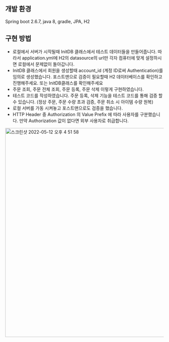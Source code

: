 ## 개발 환경

Spring boot 2.6.7, java 8, gradle, JPA, H2


## 구현 방법

* 로컬에서 서버가 시작될때 InitDB 클래스에서 테스트 데이터들을 만들어줍니다. 따라서 application.yml에 H2의 datasource의 url만 각자 컴퓨터에 맞게 설정하시면 로컬에서 문제없이 돌아갑니다.
* InitDB 클래스에서 회원을 생성할때 account_id (계정 ID로써 Authentication)를 임의로 생성했습니다. 포스트맨으로 검증이 필요할때 H2 데이터베이스를 확인하고 진행해주세요. 또는 InitDB클래스를   확인해주세요
* 주문 조회, 주문 전체 조회, 주문 등록, 주문 삭제 이렇게 구현하였습니다.
* 테스트 코드를 작성하였습니다. 주문 등록, 삭제 기능을 테스트 코드를 통해 검증 할 수 있습니다. (정상 주문, 주문 수량 초과 검증, 주문 취소 시 아이템 수량 원복)
* 로컬 서버를 가동 시켜놓고 포스트맨으로도 검증을 했습니다.
* HTTP Header 중 Authorization 의 Value Prefix 에 따라 사용자를 구분했습니다. 만약 Authorization 값이 없다면 외부 사용자로 취급합니다.  
  
  
<img width="666" alt="스크린샷 2022-05-12 오후 4 51 58" src="https://user-images.githubusercontent.com/56243159/168019970-43038626-a1f7-4e95-9cea-0cfc85d0fef1.png">  



